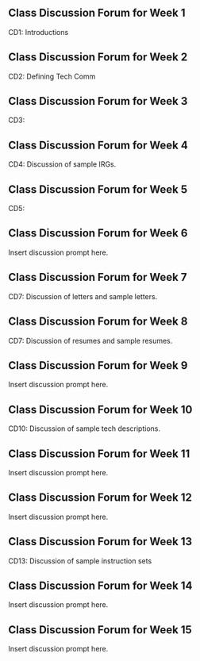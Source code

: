 ## Class Discussion Forum for Week 1

CD1: Introductions

## Class Discussion Forum for Week 2

CD2: Defining Tech Comm

## Class Discussion Forum for Week 3

CD3:

## Class Discussion Forum for Week 4

CD4: Discussion of sample IRGs.



## Class Discussion Forum for Week 5

CD5: 

## Class Discussion Forum for Week 6

Insert discussion prompt here.

## Class Discussion Forum for Week 7

CD7: Discussion of letters and sample letters.

## Class Discussion Forum for Week 8

CD7: Discussion of resumes and sample resumes.

## Class Discussion Forum for Week 9

Insert discussion prompt here.

## Class Discussion Forum for Week 10

CD10: Discussion of sample tech descriptions.

## Class Discussion Forum for Week 11

Insert discussion prompt here.

## Class Discussion Forum for Week 12

Insert discussion prompt here.

## Class Discussion Forum for Week 13

CD13: Discussion of sample instruction sets

## Class Discussion Forum for Week 14

Insert discussion prompt here.

## Class Discussion Forum for Week 15

Insert discussion prompt here.
